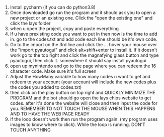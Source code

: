 1. Install pycharm (if you can do python3.8)
2. Once downloaded go run the program and it should ask you to open a new project or an existing one. Click the "open the existing one" and click the lays folder
3. when u open the project, copy and paste everything  
5. If u have prexisting code you want to put in then now is the time to add in. go to the codes.txt and add code each line should be it's own code. 
6. Go to the import on the 3rd line and click the ... hover your mouse over the "import pyautogui" and click alt+shift+enter to install it. If it doesn't work go to the top right and click the magnafying glass button and type pyautogui, then click it. somewhere it should say install pyautogui 
7. open up mynintendo and go to the page where you can redeem the 16 character code. Make sure it's full screen
8. Adjust the HowMany variable to how many codes u want to get and redeem to your account (your account will include the new codes plus the codes you added to codes.txt) 
9. then click on the play button on top right and QUICKLY MINIMIZE THE PROGRAM and the bot should go open the lays chips website to get codes. after it's done the website will close and then input the code for you. REMEMBER TO NOT TOUCH THE MOUSE WHEN THIS HAPPENS AND TO HAVE THE WEB PAGE READY
10. If the loop doesn't work then run the program again. (my program uses images to know where to click). While the loop is running. DON'T TOUCH ANYTHING
